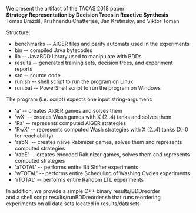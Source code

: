 We present the artifact of the TACAS 2018 paper:  
**Strategy Representation by Decision Trees in Reactive Synthesis**  
Tomas Brazdil, Krishnendu Chatterjee, Jan Kretınsky, and Viktor Toman

Structure:
* benchmarks -- AIGER files and parity automata used in the experiments
* bin -- compiled Java bytecodes
* lib -- JavaBDD library used to manipulate with BDDs
* results -- generated training sets, decision trees, and experiment reports
* src -- source code
* run.sh -- shell script to run the program on Linux
* run.bat -- PowerShell script to run the program on Windows

The program (i.e. script) expects one input string-argument:
* 'a'   -- creates AIGER games and solves them
* 'wX'  -- creates Wash games with X (2..4) tanks and solves them
* 'Ra'  -- represents computed AIGER strategies
* 'RwX' -- represents computed Wash strategies with X (2..4) tanks (X=0 for reachability)
* 'rabN' -- creates naive Rabinizer games, solves them and represents computed strategies
* 'rabE' -- creates encoded Rabinizer games, solves them and represents computed strategies
* 'aTOTAL' -- performs entire Bit Shifter experiments
* 'wTOTAL' -- performs entire Scheduling of Washing Cycles experiments
* 'rTOTAL' -- performs entire Random LTL experiments

In addition, we provide a simple C++ binary results/BDDreorder  
and a shell script results/runBDDreorder.sh that runs reordering  
experiments on all data sets located in results/datasets

